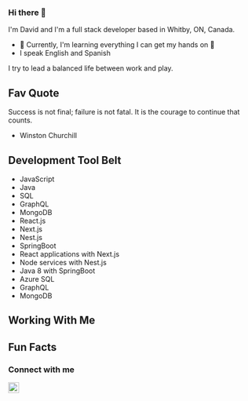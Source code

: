 ### Hi there 👋
 
I'm David and I'm a full stack developer based in Whitby, ON, Canada.


- 🌱 Currently, I'm learning everything I can get my hands on 🤣
- I speak English and Spanish

I try to lead a balanced life between work and play.

## Fav Quote

Success is not final; failure is not fatal. It is the courage to continue that counts.

- Winston Churchill

## Development Tool Belt

- JavaScript
- Java
- SQL
- GraphQL
- MongoDB
- React.js
- Next.js
- Nest.js
- SpringBoot
- React applications with Next.js
- Node services with Nest.js
- Java 8 with SpringBoot
- Azure SQL
- GraphQL
- MongoDB



## Working With Me

## Fun Facts

### Connect with me

[<img align="left" alt="David Portillo | LinkedIn" width="22px" src="https://github.com/HammerHand92/hammerhand92/blob/master/assets/linkedin-icon.svg" />][linkedin]

<br />

[linkedin]: https://www.linkedin.com/in/david-portillo-bb000532/

<!--
**HammerHand92/hammerhand92** is a ✨ _special_ ✨ repository because its `README.md` (this file) appears on your GitHub profile.

Here are some ideas to get you started:

- 🔭 I’m currently working on ...
- 🌱 I’m currently learning ...
- 👯 I’m looking to collaborate on ...
- 🤔 I’m looking for help with ...
- 💬 Ask me about ...
- 📫 How to reach me: ...
- 😄 Pronouns: ...
- ⚡ Fun fact: ...
-->
